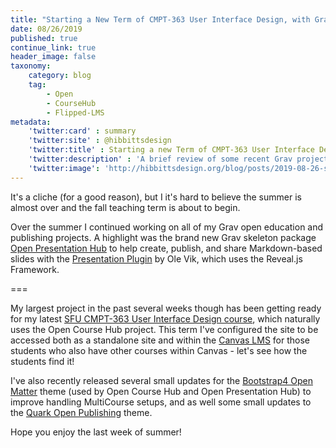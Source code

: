 ```yaml
---
title: "Starting a New Term of CMPT-363 User Interface Design, with Grav Open Course Hub... Naturally!"
date: 08/26/2019
published: true
continue_link: true
header_image: false
taxonomy:
    category: blog
    tag:
        - Open
        - CourseHub
        - Flipped-LMS
metadata:
    'twitter:card' : summary
    'twitter:site' : @hibbittsdesign
    'twitter:title' : Starting a new Term of CMPT-363 User Interface Design, with Open Course Hub... Naturally!
    'twitter:description' : 'A brief review of some recent Grav project updates, and getting ready for my next offering of CMPT-363'
    'twitter:image': 'http://hibbittsdesign.org/blog/posts/2019-08-26-starting-a-new-term-of-cmpt-363-user-interface-design/screenshot.png'
---
```


It's a cliche (for a good reason), but I it's hard to believe the summer is almost over and the fall teaching term is about to begin.

Over the summer I continued working on all of my Grav open education and publishing projects. A highlight was the brand new Grav skeleton package [Open Presentation Hub](https://demo.hibbittsdesign.org/grav-skeleton-open-matter-presentation-hub-site/) to help create, publish, and share Markdown-based slides with the [Presentation Plugin](https://github.com/OleVik/grav-plugin-presentation) by Ole Vik, which uses the Reveal.js Framework.

===

My largest project in the past several weeks though has been getting ready for my latest [SFU CMPT-363 User Interface Design course](https://paulhibbitts.net/cmpt-363/193/home), which naturally uses the Open Course Hub project. This term I've configured the site to be accessed both as a standalone site and within the [Canvas LMS](https://canvas.sfu.ca/courses/47119) for those students who also have other courses within Canvas - let's see how the students find it!

I've also recently released several small updates for the [Bootstrap4 Open Matter](https://github.com/hibbitts-design/grav-theme-bootstrap4-open-matter) theme (used by Open Course Hub and Open Presentation Hub) to improve handling MultiCourse setups, and as well some small updates to the [Quark Open Publishing](https://github.com/hibbitts-design/grav-theme-quark-open-publishing) theme.


Hope you enjoy the last week of summer!
